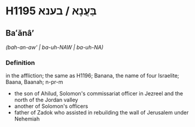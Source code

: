 # H1195 בַּעֲנָא / בענא

## Baʻănâʼ

_(bah-an-aw' | ba-uh-NAW | ba-uh-NA)_

### Definition

in the affliction; the same as H1196; Banana, the name of four Israelite; Baana, Baanah; n-pr-m

- the son of Ahilud, Solomon's commissariat officer in Jezreel and the north of the Jordan valley
- another of Solomon's officers
- father of Zadok who assisted in rebuilding the wall of Jerusalem under Nehemiah
